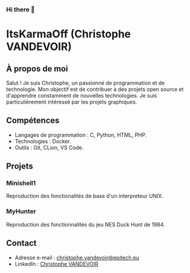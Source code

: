 ### Hi there 👋

<!--
**ItsKarmaOff/ItsKarmaOff** is a ✨ _special_ ✨ repository because its `README.md` (this file) appears on your GitHub profile.

Here are some ideas to get you started:

- 🔭 I’m currently working on ...
- 🌱 I’m currently learning ...
- 👯 I’m looking to collaborate on ...
- 🤔 I’m looking for help with ...
- 💬 Ask me about ...
- 📫 How to reach me: ...
- 😄 Pronouns: ...
- ⚡ Fun fact: ...
-->

# ItsKarmaOff (Christophe VANDEVOIR)

## À propos de moi

Salut ! Je suis Christophe, un passionné de programmation et de technologie. Mon objectif est de contribuer à des projets open source et d'apprendre constamment de nouvelles technologies. Je suis particulièrement intéressé par les projets graphiques.

## Compétences

- Langages de programmation : C, Python, HTML, PHP.
- Technologies : Docker.
- Outils : Git, CLion, VS Code.

## Projets

### Minishell1

Reproduction des fonctionalités de base d'un interpreteur UNIX.

<!--[GitHub Repository](lien_vers_le_projet)-->

### MyHunter

Reproduction des fonctionnalités du jeu NES Duck Hunt de 1984.

<!--[GitHub Repository](lien_vers_le_projet)-->

## Contact

- Adresse e-mail : christophe.vandevoir@epitech.eu
- LinkedIn : [Christophe VANDEVOIR](https://www.linkedin.com/in/christophe-vandevoir/)
